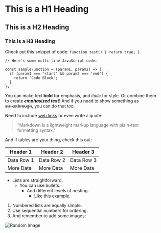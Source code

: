 # This is a H1 Heading
## This is a H2 Heading
### This is a H3 Heading

Check out this snippet of code: `function test() { return true; }`.

```
// Here's some multi-line JavaScript code:

const sampleFunction = (param1, param2) => {
  if (param1 === 'start' && param2 === 'end') {
    return 'Code Block';
  }
};
```

You can make text **bold** for emphasis, and _italic_ for style. Or combine them to create **_emphasized text_**! And if you need to show something as ~~strikethrough~~, you can do that too.

Need to include [web links](https://example.com) or even write a quote:

> "Markdown is a lightweight markup language with plain-text formatting syntax."

And if tables are your thing, check this out:

| Header 1   | Header 2   | Header 3   |
| ---------- | ---------- | ---------- |
| Data Row 1 | Data Row 2 | Data Row 3 |
| More Data  | More Data  | More Data  |
- Lists are straightforward.
    - You can use bullets.
        - And different levels of nesting.
            - Like this example.

1. Numbered lists are equally simple.
2. Use sequential numbers for ordering.
3. And remember to add some images:

![Random Image](https://picsum.photos/700/350?random=1.webp)